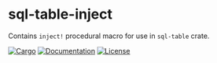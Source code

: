 # sql-table-inject

Contains `inject!` procedural macro for use in `sql-table` crate.

[![Cargo](https://img.shields.io/crates/v/sql-table-inject.svg)](https://crates.io/crates/sql-table-inject)
[![Documentation](https://docs.rs/sql-table-inject/badge.svg)](https://docs.rs/sql-table-inject)
[![License](https://img.shields.io/badge/license-MIT-blue.svg)](https://github.com/tokarevart/sql-table/inject)
